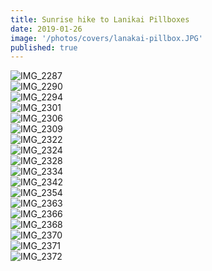 ```yaml
---
title: Sunrise hike to Lanikai Pillboxes
date: 2019-01-26
image: '/photos/covers/lanakai-pillbox.JPG'
published: true
---
```


![IMG_2287](/IMG_2287.JPG)
<br />
![IMG_2290](/IMG_2290.JPG)
<br />
![IMG_2294](/IMG_2294.JPG)
<br />
![IMG_2301](/IMG_2301.JPG)
<br />
![IMG_2306](/IMG_2306.JPG)
<br />
![IMG_2309](/IMG_2309.JPG)
<br />
![IMG_2322](/IMG_2322.JPG)
<br />
![IMG_2324](/IMG_2324.JPG)
<br />
![IMG_2328](/IMG_2328.JPG)
<br />
![IMG_2334](/IMG_2334.JPG)
<br />
![IMG_2342](/IMG_2342.JPG)
<br />
![IMG_2354](/IMG_2354.JPG)
<br />
![IMG_2363](/IMG_2363.JPG)
<br />
![IMG_2366](/IMG_2366.JPG)
<br />
![IMG_2368](/IMG_2368.JPG)
<br />
![IMG_2370](/IMG_2370.JPG)
<br />
![IMG_2371](/IMG_2371.JPG)
<br />
![IMG_2372](/IMG_2372.JPG)